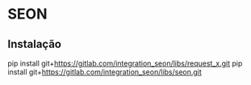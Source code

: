 # SEON

## Instalação
pip install git+https://gitlab.com/integration_seon/libs/request_x.git
pip install git+https://gitlab.com/integration_seon/libs/seon.git

